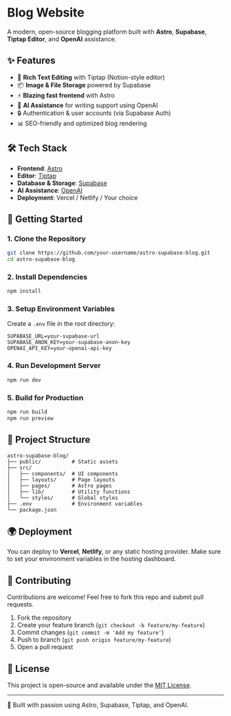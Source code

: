 # Blog Website

A modern, open-source blogging platform built with **Astro**, **Supabase**, **Tiptap Editor**, and **OpenAI** assistance.

## ✨ Features

* 📝 **Rich Text Editing** with Tiptap (Notion-style editor)
* 📦 **Image & File Storage** powered by Supabase
* ⚡ **Blazing fast frontend** with Astro
* 🤖 **AI Assistance** for writing support using OpenAI
* 🔒 Authentication & user accounts (via Supabase Auth)
* 📊 SEO-friendly and optimized blog rendering

## 🛠️ Tech Stack

* **Frontend**: [Astro](https://astro.build/)
* **Editor**: [Tiptap](https://tiptap.dev/)
* **Database & Storage**: [Supabase](https://supabase.com/)
* **AI Assistance**: [OpenAI](https://openai.com/)
* **Deployment**: Vercel / Netlify / Your choice

## 🚀 Getting Started

### 1. Clone the Repository

```bash
git clone https://github.com/your-username/astro-supabase-blog.git
cd astro-supabase-blog
```

### 2. Install Dependencies

```bash
npm install
```

### 3. Setup Environment Variables

Create a `.env` file in the root directory:

```env
SUPABASE_URL=your-supabase-url
SUPABASE_ANON_KEY=your-supabase-anon-key
OPENAI_API_KEY=your-openai-api-key
```

### 4. Run Development Server

```bash
npm run dev
```

### 5. Build for Production

```bash
npm run build
npm run preview
```

## 📂 Project Structure

```
astro-supabase-blog/
├── public/          # Static assets
├── src/
│   ├── components/  # UI components
│   ├── layouts/     # Page layouts
│   ├── pages/       # Astro pages
│   ├── lib/         # Utility functions
│   └── styles/      # Global styles
├── .env             # Environment variables
└── package.json
```

## 🌍 Deployment

You can deploy to **Vercel**, **Netlify**, or any static hosting provider. Make sure to set your environment variables in the hosting dashboard.

## 🤝 Contributing

Contributions are welcome! Feel free to fork this repo and submit pull requests.

1. Fork the repository
2. Create your feature branch (`git checkout -b feature/my-feature`)
3. Commit changes (`git commit -m 'Add my feature'`)
4. Push to branch (`git push origin feature/my-feature`)
5. Open a pull request

## 📜 License

This project is open-source and available under the [MIT License](LICENSE).

---

🚀 Built with passion using Astro, Supabase, Tiptap, and OpenAI.
